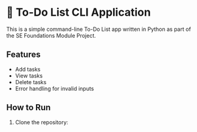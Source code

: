 # 📝 To-Do List CLI Application

This is a simple command-line To-Do List app written in Python as part of the SE Foundations Module Project.

## Features
- Add tasks
- View tasks
- Delete tasks
- Error handling for invalid inputs

## How to Run

1. Clone the repository:
